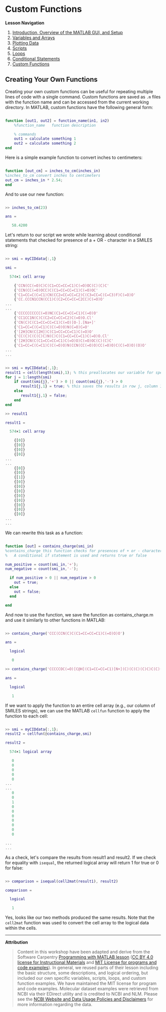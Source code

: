 # Custom Functions

**Lesson Navigation**

   1. [Introduction, Overview of the MATLAB GUI, and Setup](https://github.com/vfscalfani/UALIB_Workshops/blob/master/01_MATLAB_fall_2020/01_MATLAB_Introduction.md)
   2. [Variables and Arrays](https://github.com/vfscalfani/UALIB_Workshops/blob/master/01_MATLAB_fall_2020/02_MATLAB_Variables_Arrays.md)
   3. [Plotting Data](https://github.com/vfscalfani/UALIB_Workshops/blob/master/01_MATLAB_fall_2020/03_MATLAB_Plotting.md)
   4. [Scripts](https://github.com/vfscalfani/UALIB_Workshops/blob/master/01_MATLAB_fall_2020/04_MATLAB_Scripts.md)
   5. [Loops](https://github.com/vfscalfani/UALIB_Workshops/blob/master/01_MATLAB_fall_2020/05_MATLAB_Loops.md)
   6. [Conditional Statements](https://github.com/vfscalfani/UALIB_Workshops/blob/master/01_MATLAB_fall_2020/06_MATLAB_Conditional_Statements.md)
   7. [Custom Functions](https://github.com/vfscalfani/UALIB_Workshops/blob/master/01_MATLAB_fall_2020/07_MATLAB_Custom_Functions.md)

## Creating Your Own Functions

Creating your own custom functions can be useful for repeating multiple lines of code with a single command. Custom functions are saved as `.m` files with the function name and can be accessed from the current working directory. In MATLAB, custom functions have the following general form:

```Matlab

function [out1, out2] = function_name(in1, in2)
    %function_name   function description

    % commands
    out1 = calculate something 1
    out2 = calculate something 2
end

```

Here is a simple example function to convert inches to centimeters:

```Matlab

function [out_cm] = inches_to_cm(inches_in)
%inches_to_cm convert inches to centimeters
out_cm = inches_in * 2.54;
end

```
And to use our new function:

```Matlab

>> inches_to_cm(23)

ans =

   58.4200

```

Let's return to our script we wrote while learning about conditional statements that checked for presence of a + OR - character in a SMILES string:

```Matlab

>> smi = myCIDdata{:,1}

smi =

  574×1 cell array

    {'CCN(CC(=O)C)C(C1=CC=CC=C1)C(=O)OC(C)(C)C'                         }
    {'CCN(CC(=O)OCC)C(C1=CC=CC=C1)C(=O)OC'                              }
    {'C1=CC=C(C=C1)CN(CC2=CC=CC=C2)C(C3=CC=C(C=C3)F)C(=O)O'             }
    {'CC.CCCN1CCN(CC1)C(C2=CC=CC=C2CC)C(=O)O'                           }
...
...
    {'CCCCCCCCCC(=O)NC(C1=CC=CC=C1)C(=O)O'                              }
    {'CC1CC1N(C)C(C2=CC=CC=C2)C(=O)O.Cl'                                }
    {'CN(C)C(C1=CC=CC=C1)C(=O)[O-].[Na+]'                               }
    {'C1=CC=C(C=C1)C(C(=O)O)N(C=O)C=O'                                  }
    {'[2H]CN(C[2H])C(C1=CC=CC=C1)C(=O)O'                                }
    {'CC(C)C(C(C)C)N(C)C(C1=CC=CC=C1)C(=O)O.Cl'                         }
    {'[2H]CN(C(C1=CC=CC=C1)C(=O)O)C(=O)OC(C)(C)C'                       }
    {'C1=CC=C(C=C1)C(C(=O)O)N(CCN(CC(=O)O)CC(=O)O)C(C(=O)O)(O)O'        }
...
...

```


```Matlab

>> smi = myCIDdata{:,1};
result1 = cell(length(smi),1); % this preallocates our variable for speed
for j = 1:length(smi)
    if count(smi{j},'+') > 0 || count(smi{j},'-') > 0
       result1{j,1} = true; % this saves the results in row j, column 1
    else
       result1{j,1} = false;  
    end
end

>> result1

result1 =

  574×1 cell array

    {[0]}
    {[0]}
    {[0]}
    {[0]}
...
...   
    {[0]}
    {[0]}
    {[1]}
    {[0]}
    {[0]}
    {[0]}
    {[0]}
    {[0]}
    {[0]}
    {[0]}
    {[0]}    
...
...
```

We can rewrite this task as a function:

```Matlab

function [out] = contains_charge(smi_in)
%contains_charge this function checks for presences of + or - characters
%   A conditional if statement is used and returns true or false

num_positive = count(smi_in,'+');
num_negative = count(smi_in,'-');

  if num_positive > 0 || num_negative > 0
    out = true;
  else  
    out = false;
  end

end
```

And now to use the function, we save the function as contains_charge.m and use it similarly to other functions in MATLAB:

```Matlab

>> contains_charge('CCC(CCN(C)C(C1=CC=CC=C1)C(=O)O)O')

ans =

  logical

   0

>> contains_charge('CCCCCOC(=O)[C@H](C1=CC=CC=C1)[N+](C)(C(C)(C)C)C(C)(C)C')

ans =

  logical

   1

```

If we want to apply the function to an entire cell array (e.g., our column of SMILES strings), we can use the MATLAB `cellfun` function to apply the function to each cell:


```Matlab

>> smi = myCIDdata{:,1};
result2 = cellfun(@contains_charge,smi)

result2 =

  574×1 logical array

   0
   0
   0
   0
   0
...
... 
   0
   0
   1
   0
   0
   0
   0
   0
   0
   0

...
...
```

As a check, let's compare the results from result1 and result2. If we check for equality with `isequal`, the returned logical array will return 1 for true or 0 for false:


```Matlab

>> comparison = isequal(cell2mat(result1), result2)

comparison =

  logical

   1
```

Yes, looks like our two methods produced the same results. Note that the `cell2mat` function was used to convert the cell array to the logical data within the cells.

---

**Attribution**

> Content in this workshop have been adapted and derive from the Software Carpentry [Programming with MATLAB lesson](https://software-carpentry.org/lessons/) ([CC BY 4.0 license for Instructional Materials](http://swcarpentry.github.io/matlab-novice-inflammation/LICENSE.html) and [MIT License for programs and code examples](http://swcarpentry.github.io/matlab-novice-inflammation/LICENSE.html)). In general, we reused parts of their lesson including the basic structure, some descriptions, and logical ordering, but included our own specific variables, scripts, loops, and custom function examples. We have maintained the MIT license for program and code examples. Molecular dataset examples were retrieved from NCBI via their EDirect utility and is credited to NCBI and NLM. Please see the [NCBI Website and Data Usage Policies and Disclaimers](https://www.ncbi.nlm.nih.gov/home/about/policies/) for more information regarding the data.


